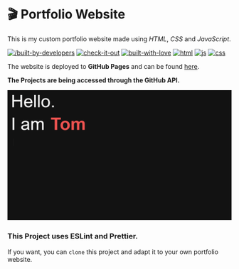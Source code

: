 # :clapper: Portfolio Website

This is my custom portfolio website made using *HTML*, *CSS* and *JavaScript*.

[![/built-by-developers](https://forthebadge.com/images/badges/built-by-developers.svg)](https://github.com/schmelto/Portfolio/graphs/contributors) [![check-it-out](https://forthebadge.com/images/badges/check-it-out.svg)](https://schmelto.github.io/Portfolio/) [![built-with-love](https://forthebadge.com/images/badges/built-with-love.svg)](https://github.com/schmelto) [![html](https://forthebadge.com/images/badges/uses-html.svg)](https://www.w3schools.com/html/) [![js](https://forthebadge.com/images/badges/uses-js.svg)](https://www.w3schools.com/js/) [![css](https://forthebadge.com/images/badges/uses-css.svg)](https://www.w3schools.com/css/)

The website is deployed to **GitHub Pages** and can be found [here](https://schmelto.github.io/Portfolio/).

**The Projects are being accessed through the GitHub API.**

![portfolio](./assets/portfolio.gif)

### This Project uses **ESLint** and **Prettier**.

If you want, you can `clone` this project and adapt it to your own portfolio website.
